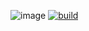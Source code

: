 ![image](https://img.shields.io/badge/Godot-478CBF?style=for-the-badge&logo=GodotEngine&logoColor=white)
[![build](https://github.com/Archteller-Games/Consonance-Dev/actions/workflows/build-export.yml/badge.svg?branch=master)](https://github.com/Archteller-Games/Consonance-Dev/actions/workflows/build-export.yml)
